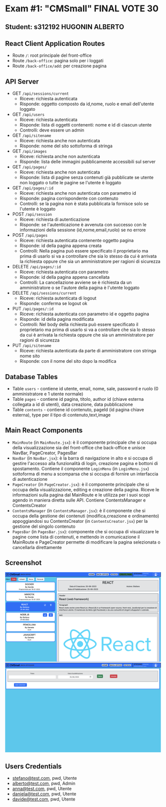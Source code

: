 # Exam #1: "CMSmall" FINAL VOTE 30
## Student: s312192 HUGONIN ALBERTO

## React Client Application Routes

- Route `/`: root principale del front-office
- Route `/back-office`: pagina solo per i loggati
- Route `/back-office/add`: per creazione pagina

## API Server

- GET `/api/sessions/current`
  - Riceve: richiesta autenticata
  - Risponde: oggetto composto da id,nome, ruolo e email dell'utente loggato
- GET `/api/users`
  - Riceve: richiesta autenticata
  - Risponde:  lista di oggetti contenenti: nome e id di ciascun utente
  - Controlli: deve essere un admin
- GET `/api/sitename`
  - Riceve: richiesta anche non autenticata
  - Risponde:  nome del sito sottoforma di stringa
- GET `/api/images`
  - Riceve: richiesta anche non autenticata
  - Risponde: lista delle immagini pubblicamente accessibili sul server
- GET `/api/pages/`
  - Riceve: richiesta anche non autenticata
  - Risponde: lista di pagine senza contenuti già pubblicate se utente non loggato o tutte le pagine se l'utente è loggato
- GET `/api/pages/:id`
  - Riceve: richiesta anche non autenticata con parametro id
  - Risponde: pagina corrispondente con contenuto
  - Controlli: se la pagina non è stata pubblicata la fornisce solo se l'utente è loggato
- POST `/api/session`
  - Riceve: richiesta di autenticazione
  - Risponde: se l'autenticazione è avvenuta con successo con le informazioni della sessione (id,nome,email,ruolo) se no errore
- POST `/api/pages`
  - Riceve: richiesta autenticata contenente oggetto pagina
  - Risponde: id della pagina appena creata 
  - Controlli: Nella pagina può essere specificato il proprietario ma prima di usarlo si va a controllare che sia lo stesso da cui è arrivata la richiesta oppure che sia un amministratore per ragioni di sicurezza
- DELETE `/api/pages/:id`
  - Riceve: richiesta autenticata con parametro
  - Risponde: id della pagina appena cancellata
  - Controlli: La cancellazione avviene se è richiesta da un amministratore o se l'autore della pagina è l'utente loggato
- DELETE `/api/sessions/current`
  - Riceve: richiesta autenticata di logout
  - Risponde: conferma se logout ok
- PUT  `/api/pages/:id`
  - Riceve: richiesta autenticata con parametro id e oggetto pagina
  - Risponde: id della pagina modificata
  - Controlli: Nel body della richiesta può essere specificato il proprietario ma prima di usarlo si va a controllare che sia lo stesso da cui è arrivata la richiesta oppure che sia un amministratore per ragioni di sicurezza
- PUT `/api/sitename`
  - Riceve: richiesta autenticata da parte di amministratore con stringa nome sito
  - Risponde: con il nome del sito dopo la modifica



## Database Tables

- Table `users` - contiene id utente, email, nome, sale, password e ruolo (0 amministratore e 1 utente normale)
- Table `pages` - contiene id pagina, titolo, author id (chiave esterna collegata a id di utenti), data creazione, data pubblicazione
- Table `contents` - contiene id contenuto, pageId (id pagina chiave esterna), type per il tipo di contenuto,text,image 


## Main React Components
- `MainRoute` (in `MainRoute.jsx`): è il componente principale che si occupa della visualizzazione sia del front-office che back-office e unisce NavBar, PageCreator, PagesBar
- `NavBar` (in `NavBar.jsx`): è la barra di navigazione in alto e si occupa di gestire l'accesso alla funzionalità di login, creazione pagina e bottoni di spostamento. Contiene il componente `LoginMenu` (in `LoginMenu.jsx`) sottoforma di menu a scomparsa che si occupa di fornire un interfaccia di autenticazione 
- `PageCreator` (in `PageCreator.jsx`): è il componente principale che si occupa della visualizzazione, editing e creazione della pagina. Riceve le informazioni sulla pagina dal MainRoute e le utilizza per i suoi scopi agendo in maniera diretta sulle API. Contiene ContentsManager e ContentsCreator
- `ContentsManager` (in `ContentsManager.jsx`): è il componente che si occupa della gestione dei contenuti (modifica,creazione e ordinamento) appoggiandosi su ContentsCreator  (in `ContentsCreator.jsx`) per la gestione del singolo contenuto
- `PagesBar` (in `PagesBar.jsx`): componente che si occupa di visualizzare le pagine come lista di contenuti, e mettendo in comunicazione il MainRoute e PageCreator permette di modificare la pagina selezionata o cancellarla direttamente

## Screenshot

![Screenshot](./IMG/ListaPagine.png)
![Screenshot](./IMG/PageCreate.png)

## Users Credentials

- stefano@test.com, pwd, Utente
- alberto@test.com, pwd, Admin 
- anna@test.com, pwd, Utente
- daniela@test.com, pwd, Utente
- davide@test.com, pwd, Utente